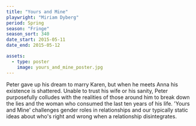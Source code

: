 ```yaml
---
title: "Yours and Mine"
playwright: "Miriam Dyberg"
period: Spring
season: "Fringe"
season_sort: 340
date_start: 2015-05-11
date_end: 2015-05-12

assets:
  - type: poster
    image: yours_and_mine_poster.jpg
---
```


Peter gave up his dream to marry Karen, but when he meets Anna his existence is shattered. Unable to trust his wife or his sanity, Peter purposefully colludes with the realities of those around him to break down the lies and the woman who consumed the last ten years of his life. 'Yours and Mine' challenges gender roles in relationships and our typically static ideas about who's right and wrong when a relationship disintegrates.
